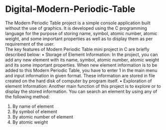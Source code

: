# Digital-Modern-Periodic-Table
The Modern Periodic Table project is a simple console application built without the use of graphics. It is developed using the C programming language for the purpose of storing name, symbol, atomic number, atomic weight, and some important properties as well as to display them as per requirement of the user.	
The key features of Modern Periodic Table mini project in C are briefly described below:
•	Storage of Element Information: In the project, you can add any new element with its name, symbol, atomic number, atomic weight and its some important properties. When new element information is to be added to this Modern Periodic Table, you have to enter 1 in the main menu and input information in given format. These information are stored in file created on the hard disk of computer by program itself.
•	Exploration of element Information: Another main function of this project is to explore or to display the stored information. You can search an element by using any of the following method:
1.	By name of element
2.	By symbol of element
3.	By atomic number of element
4.	By atomic weight
